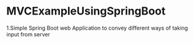 # MVCExampleUsingSpringBoot
1.Simple Spring Boot web Application to convey different ways of taking input from server

